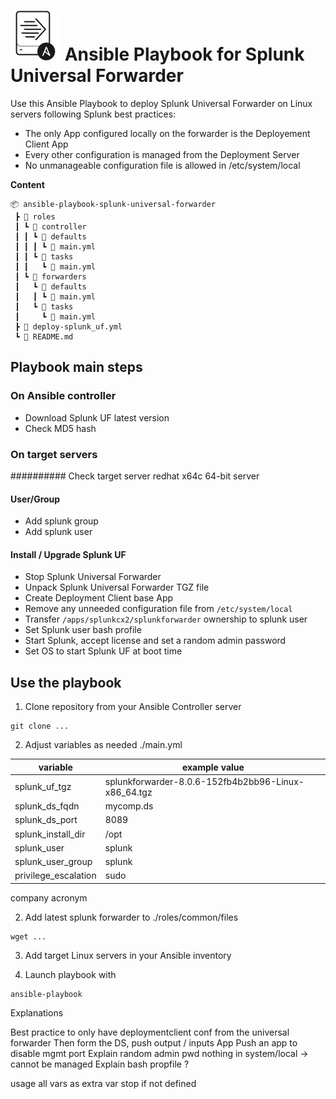 # ![](logo.svg) Ansible Playbook for Splunk Universal Forwarder

Use this Ansible Playbook to deploy Splunk Universal Forwarder on Linux servers following Splunk best practices:

- The only App configured locally on the forwarder is the Deployement Client App
- Every other configuration is managed from the Deployment Server
- No unmanageable configuration file is allowed in /etc/system/local

**Content**
```
📦 ansible-playbook-splunk-universal-forwarder
 ┣ 📂 roles
 ┃ ┗ 📂 controller
 ┃ ┃ ┗ 📂 defaults
 ┃ ┃ ┃ ┗ 📜 main.yml
 ┃ ┃ ┗ 📂 tasks
 ┃ ┃   ┗ 📜 main.yml
 ┃ ┗ 📂 forwarders
 ┃   ┗ 📂 defaults
 ┃   ┃ ┗ 📜 main.yml
 ┃   ┗ 📂 tasks
 ┃     ┗ 📜 main.yml
 ┣ 📜 deploy-splunk_uf.yml
 ┗ 📜 README.md
 ```

## Playbook main steps

### On Ansible controller

- Download Splunk UF latest version
- Check MD5 hash

### On target servers

########## Check target server redhat x64c 64-bit server

#### User/Group

- Add splunk group
- Add splunk user

#### Install / Upgrade Splunk UF

- Stop Splunk Universal Forwarder
- Unpack Splunk Universal Forwarder TGZ file
- Create Deployment Client base App
- Remove any unneeded configuration file from `/etc/system/local`
- Transfer `/apps/splunkcx2/splunkforwarder` ownership to splunk user
- Set Splunk user bash profile
- Start Splunk, accept license and set a random admin password
- Set OS to start Splunk UF at boot time

## Use the playbook

1. Clone repository from your Ansible Controller server

```
git clone ...
```
2. Adjust variables as needed ./main.yml

| variable                      | example value                                       |
|-                              |-                                                    |
| splunk_uf_tgz                 | splunkforwarder-8.0.6-152fb4b2bb96-Linux-x86_64.tgz |
| splunk_ds_fqdn                | mycomp.ds                                           |
| splunk_ds_port                | 8089                                                |
| splunk_install_dir            | /opt                                                |
| splunk_user                   | splunk                                              |
| splunk_user_group             | splunk                                              |
| privilege_escalation          | sudo                                                |

company acronym

2. Add latest splunk forwarder to ./roles/common/files

```
wget ...
```
3. Add target Linux servers in your Ansible inventory

4. Launch playbook with 

```
ansible-playbook
```

Explanations

Best practice to only have deploymentclient conf from the universal forwarder
Then form the DS, push output / inputs App
Push an app to disable mgmt port
Explain random admin pwd
nothing in system/local -> cannot be managed
Explain bash propfile ?

usage all vars as extra var
stop if not defined
